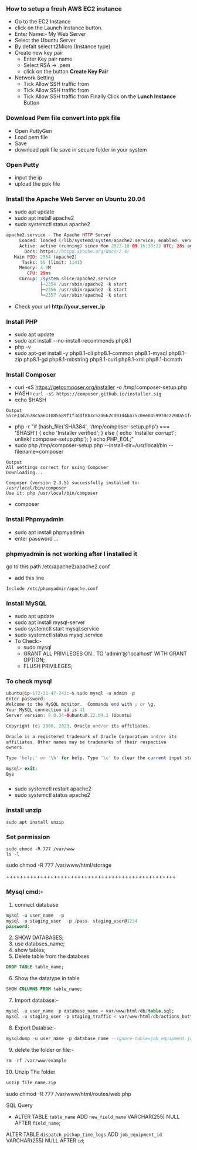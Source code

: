 ### How to setup a fresh AWS EC2 instance
* Go to the EC2 Instance
* click on the Launch Instance button.
* Enter Name:- My Web Server
* Select the Ubuntu Server
* By defalt select t2Micro (Instance type)
* Create new key pair
  * Enter Key pair name
  * Select RSA -> .pem
  * click on the button **Create Key Pair**
* Network Setting
  * Tick Allow SSH traffic from
  * Tick Allow SSH traffic from
  * Tick Allow SSH traffic from
Finally Click on the **Lunch Instance** Button

### Download Pem file convert into ppk file
* Open PuttyGen
* Load pem file 
* Save
* download ppk file save in secure folder in your system

### Open Putty 
* input the ip
* upload the ppk file

### Install the Apache Web Server on Ubuntu 20.04
* sudo apt update
* sudo apt install apache2
* sudo systemctl status apache2
```php
apache2.service - The Apache HTTP Server
     Loaded: loaded (/lib/systemd/system/apache2.service; enabled; vendor preset: enabled)
     Active: active (running) since Mon 2023-10-09 16:38:22 UTC; 28s ago
       Docs: https://httpd.apache.org/docs/2.4/
   Main PID: 2354 (apache2)
      Tasks: 55 (limit: 1141)
     Memory: 4.9M
        CPU: 29ms
     CGroup: /system.slice/apache2.service
             ├─2354 /usr/sbin/apache2 -k start
             ├─2356 /usr/sbin/apache2 -k start
             └─2357 /usr/sbin/apache2 -k start
```
* Check your url **http://your_server_ip**

### Install PHP
* sudo apt update
* sudo apt install --no-install-recommends php8.1
* php -v
* sudo apt-get install -y php8.1-cli php8.1-common php8.1-mysql php8.1-zip php8.1-gd php8.1-mbstring php8.1-curl php8.1-xml php8.1-bcmath

### Install Composer
* curl -sS https://getcomposer.org/installer -o /tmp/composer-setup.php
* HASH=`curl -sS https://composer.github.io/installer.sig`
* echo $HASH
```aws
Output 
55ce33d7678c5a611085589f1f3ddf8b3c52d662cd01d4ba75c0ee0459970c2200a51f492d557530c71c15d8dba01eae
```
* php -r "if (hash_file('SHA384', '/tmp/composer-setup.php') === '$HASH') { echo 'Installer verified'; } else { echo 'Installer corrupt'; unlink('composer-setup.php'); } echo PHP_EOL;"
* sudo php /tmp/composer-setup.php --install-dir=/usr/local/bin --filename=composer
```aws
Output
All settings correct for using Composer
Downloading...

Composer (version 2.3.5) successfully installed to: /usr/local/bin/composer
Use it: php /usr/local/bin/composer
```
* composer


### Install Phpmyadmin
* sudo apt install phpmyadmin
* enter password ...


### phpmyadmin is not working after I installed it
go to this path /etc/apache2/apache2.conf
* add this line
```aws
Include /etc/phpmyadmin/apache.conf
```

### Install MySQL
* sudo apt update
* sudo apt install mysql-server
* sudo systemctl start mysql.service
* sudo systemctl status mysql.service
* To Check:-
  * sudo mysql
  * GRANT ALL PRIVILEGES ON *.* TO 'admin'@'localhost' WITH GRANT OPTION;
  * FLUSH PRIVILEGES;

### To check mysql
```php
ubuntu@ip-172-31-47-243:~$ sudo mysql -u admin -p
Enter password:
Welcome to the MySQL monitor.  Commands end with ; or \g.
Your MySQL connection id is 41
Server version: 8.0.34-0ubuntu0.22.04.1 (Ubuntu)

Copyright (c) 2000, 2023, Oracle and/or its affiliates.

Oracle is a registered trademark of Oracle Corporation and/or its
affiliates. Other names may be trademarks of their respective
owners.

Type 'help;' or '\h' for help. Type '\c' to clear the current input statement.

mysql> exit;
Bye
```

### 
* sudo systemctl restart apache2
* sudo systemctl status apache2




### install unzip 
```aws
sudo apt install unzip
```

### Set permission
```aws
sudo chmod -R 777 /var/www
ls -l
```
sudo chmod -R 777 /var/www/html/storage

++++++++++++++++++++++++++++++++++++++++++++++++++




### **Mysql cmd:-**
1. connect database
```sql
mysql -u user_name  -p
mysql -u staging_user  -p /pass- staging_user@1234
password:
```

2. SHOW DATABASES;
3. use databses_name;
4. show tables;
5. Delete table from the databses
```sql
DROP TABLE table_name;
```

6. Show the datatype in table
```sql
SHOW COLUMNS FROM table_name;
```

7. Import database:-
```sql
mysql -u user_name -p database_name < var/www/html/db/table.sql;
mysql -u staging_user -p staging_traffic < var/www/html/db/actions_buttons.sql;
```

8. Export Databse:-
```sql
mysqldump -u user_name -p database_name --ignore-table=job_equipment.job_equipment > /var/www/html/db/table.sql
```

9. delete the folder or file:-
```sql
rm -rf /var/www/example
```

10. Unzip The folder
```sql
unzip file_name.zip
```


sudo chmod -R 777 /var/www/html/routes/web.php


SQL Query
* ALTER TABLE `table_name` ADD `new_field_name` VARCHAR(255) NULL AFTER `field_name`;

ALTER TABLE `dispatch_pickup_time_logs` ADD `job_equipment_id` VARCHAR(255) NULL AFTER `id`;



